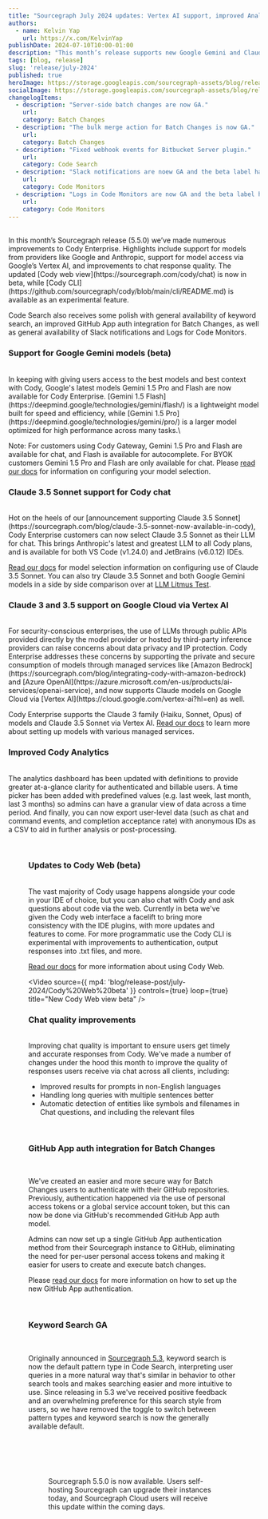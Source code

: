 ```yaml
---
title: "Sourcegraph July 2024 updates: Vertex AI support, improved Analytics, and Code Search updates"
authors:
  - name: Kelvin Yap
    url: https://x.com/KelvinYap
publishDate: 2024-07-10T10:00-01:00
description: "This month’s release supports new Google Gemini and Claude 3.5 Sonnet models, secure model usage via Google’s Vertex AI, and improvements to Cody’s web view. Batch Changes gets a new GitHub App auth integration."
tags: [blog, release]
slug: 'release/july-2024'
published: true
heroImage: https://storage.googleapis.com/sourcegraph-assets/blog/release-post/july-2024/sourcegraph-5-5-release.png
socialImage: https://storage.googleapis.com/sourcegraph-assets/blog/release-post/july-2024/sourcegraph-5-5-release.png
changelogItems:
  - description: "Server-side batch changes are now GA."
    url: 
    category: Batch Changes
  - description: "The bulk merge action for Batch Changes is now GA."
    url: 
    category: Batch Changes
  - description: "Fixed webhook events for Bitbucket Server plugin."
    url: 
    category: Code Search
  - description: "Slack notifications are noew GA and the beta label has been removed from the UI."
    url: 
    category: Code Monitors
  - description: "Logs in Code Monitors are now GA and the beta label has been removed from the UI."
    url: 
    category: Code Monitors
---
```


<br />
In this month’s Sourcegraph release (5.5.0) we’ve made numerous improvements to Cody Enterprise. Highlights include support for models from providers like Google and Anthropic, support for model access via Google’s Vertex AI, and improvements to chat response quality. The updated [Cody web view](https://sourcegraph.com/cody/chat) is now in beta, while [Cody CLI](https://github.com/sourcegraph/cody/blob/main/cli/README.md) is available as an experimental feature.

Code Search also receives some polish with general availability of keyword search, an improved GitHub App auth integration for Batch Changes, as well as general availability of Slack notifications and Logs for Code Monitors.
<br />

### Support for Google Gemini models (beta)

<br />
In keeping with giving users access to the best models and best context with Cody, Google's latest models Gemini 1.5 Pro and Flash are now available for Cody Enterprise. [Gemini 1.5 Flash](https://deepmind.google/technologies/gemini/flash/) is a lightweight model built for speed and efficiency, while [Gemini 1.5 Pro](https://deepmind.google/technologies/gemini/pro/) is a larger model optimized for high performance across many tasks.\

Note: For customers using Cody Gateway, Gemini 1.5 Pro and Flash are available for chat, and Flash is available for autocomplete. For BYOK customers Gemini 1.5 Pro and Flash are only available for chat. Please [read our docs](https://sourcegraph.com/docs/cody/core-concepts/cody-gateway#configuring-custom-models) for information on configuring your model selection.
<br />

### Claude 3.5 Sonnet support for Cody chat

<br />
Hot on the heels of our [announcement supporting Claude 3.5 Sonnet](https://sourcegraph.com/blog/claude-3.5-sonnet-now-available-in-cody), Cody Enterprise customers can now select Claude 3.5 Sonnet as their LLM for chat. This brings Anthropic's latest and greatest LLM to all Cody plans, and is available for both VS Code (v1.24.0) and JetBrains (v6.0.12) IDEs.

[Read our docs](https://sourcegraph.com/docs/cody/core-concepts/cody-gateway#configuring-custom-models) for model selection information on configuring use of Claude 3.5 Sonnet. You can also try Claude 3.5 Sonnet and both Google Gemini models in a side by side comparison over at [LLM Litmus Test](https://s0.dev/).
<br />

### Claude 3 and 3.5 support on Google Cloud via Vertex AI

<br />
For security-conscious enterprises, the use of LLMs through public APIs provided directly by the model provider or hosted by third-party inference providers can raise concerns about data privacy and IP protection. Cody Enterprise addresses these concerns by supporting the private and secure consumption of models through managed services like [Amazon Bedrock](https://sourcegraph.com/blog/integrating-cody-with-amazon-bedrock) and [Azure OpenAI](https://azure.microsoft.com/en-us/products/ai-services/openai-service), and now supports Claude models on Google Cloud via [Vertex AI](https://cloud.google.com/vertex-ai?hl=en) as well.

Cody Enterprise supports the Claude 3 family (Haiku, Sonnet, Opus) of models and Claude 3.5 Sonnet via Vertex AI. [Read our docs](https://sourcegraph.com/docs/cody/clients/enable-cody-enterprise#supported-models-and-model-providers) to learn more about setting up models with various managed services.
<br />

### Improved Cody Analytics

<br />
The analytics dashboard has been updated with definitions to provide greater at-a-glance clarity for authenticated and billable users. A time picker has been added with predefined values (e.g. last week, last month, last 3 months) so admins can have a granular view of data across a time period. And finally, you can now export user-level data (such as chat and command events, and completion acceptance rate) with anonymous IDs as a CSV to aid in further analysis or post-processing.
<br />

<Figure
  src="https://storage.googleapis.com/sourcegraph-assets/blog/release-post/july-2024/cody-analytics-updates_65.png"
  alt="Cody Analytics updates"
/>
<br />

### Updates to Cody Web (beta)

<br />
The vast majority of Cody usage happens alongside your code in your IDE of choice, but you can also chat with Cody and ask questions about code via the web. Currently in beta we've given the Cody web interface a facelift to bring more consistency with the IDE plugins, with more updates and features to come. For more programmatic use the Cody CLI is experimental with improvements to authentication, output responses into .txt files, and more.

[Read our docs](https://sourcegraph.com/docs/cody/clients/cody-with-sourcegraph) for more information about using Cody Web.
<br />

<Video
  source={{
    mp4: 'blog/release-post/july-2024/Cody%20Web%20beta'
  }}
  controls={true}
  loop={true}
  title="New Cody Web view beta"
/>
<br />

### Chat quality improvements

<br />
Improving chat quality is important to ensure users get timely and accurate responses from Cody. We've made a number of changes under the hood this month to improve the quality of responses users receive via chat across all clients, including:

* Improved results for prompts in non-English languages
* Handling long queries with multiple sentences better
* Automatic detection of entities like symbols and filenames in Chat questions, and including the relevant files

<br />

### GitHub App auth integration for Batch Changes

<br />

We've created an easier and more secure way for Batch Changes users to authenticate with their GitHub repositories. Previously, authentication happened via the use of personal access tokens or a global service account token, but this can now be done via GitHub's recommended GitHub App auth model.

Admins can now set up a single GitHub App authentication method from their Sourcegraph instance to GitHub, eliminating the need for per-user personal access tokens and making it easier for users to create and execute batch changes.

Please [read our docs](https://sourcegraph.com/docs/batch-changes/configuring-credentials#github-apps) for more information on how to set up the new GitHub App authentication.

<br />

### Keyword Search GA

<br />

Originally announced in [Sourcegraph 5.3](https://sourcegraph.com/blog/sourcegraph-5.3-changelog), keyword search is now the default pattern type in Code Search, interpreting user queries in a more natural way that's similar in behavior to other search tools and makes searching easier and more intuitive to use. Since releasing in 5.3 we've received positive feedback and an overwhelming preference for this search style from users, so we have removed the toggle to switch between pattern types and keyword search is now the generally available default.

<br />

<Figure
  src="https://storage.googleapis.com/sourcegraph-assets/blog/release-post/july-2024/keyword-search-ga_80.png"
  alt="Keyword Search GA"
/>
<br />

<br />

Sourcegraph 5.5.0 is now available. Users self-hosting Sourcegraph can upgrade their instances today, and Sourcegraph Cloud users will receive this update within the coming days.

<br />